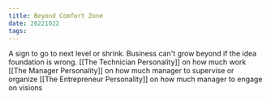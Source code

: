 ```yaml
---
title: Beyond Comfort Zone
date: 20221022
tags:
---
```


A sign to go to next level or shrink. Business can't grow beyond if the idea foundation is wrong.
[[The Technician Personality]] on how much work
[[The Manager Personality]] on how much manager to supervise or organize
[[The Entrepreneur Personality]] on how much manager to engage on visions